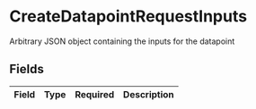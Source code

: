 # CreateDatapointRequestInputs

Arbitrary JSON object containing the inputs for the datapoint


## Fields

| Field       | Type        | Required    | Description |
| ----------- | ----------- | ----------- | ----------- |